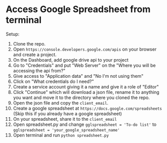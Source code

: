 # Access Google Spreadsheet from terminal

Setup:

1. Clone the repo.
2. Open `https://console.developers.google.com/apis` on your browser and create a project.
3. On the Dashboard, add google drive api to your project
4. Go to "Credentials" and put "Web Server" on the "Where you will be accessing the api from?"
5. Give access to "Application data" and "No I'm not using them"
6. Click on "What credentials do I need?"
7. Create a service account giving it a name and give it a role of "Editor"
8. Click "Continue" which will download a json file, rename it to anything you want and move it to the directory where you cloned the repo.
9. Open the json file and copy the `client_email`.
10. Create a google spreadsheet at `https://docs.google.com/spreadsheets` (Skip this if you already have a google spreadsheet)
11. On your spreadsheet, share it to the `client_email`
12. Open spreadsheet.py and change `gglspreadsheet = 'To-do list'` to `gglspreadsheet = 'your_google_spreadsheet_name'` 
13. Open terminal and run `python spreadsheet.py`




